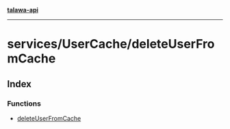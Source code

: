 [**talawa-api**](../../../README.md)

***

# services/UserCache/deleteUserFromCache

## Index

### Functions

- [deleteUserFromCache](functions/deleteUserFromCache.md)
